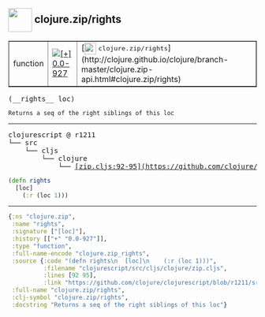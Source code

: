 ## <img width="48px" valign="middle" src="http://i.imgur.com/Hi20huC.png"> clojure.zip/rights

 <table border="1">
<tr>
<td>function</td>
<td><a href="https://github.com/cljsinfo/api-refs/tree/0.0-927"><img valign="middle" alt="[+] 0.0-927" src="https://img.shields.io/badge/+-0.0--927-lightgrey.svg"></a> </td>
<td>
[<img height="24px" valign="middle" src="http://i.imgur.com/1GjPKvB.png"> <samp>clojure.zip/rights</samp>](http://clojure.github.io/clojure/branch-master/clojure.zip-api.html#clojure.zip/rights)
</td>
</tr>
</table>

 <samp>
(__rights__ loc)<br>
</samp>

```
Returns a seq of the right siblings of this loc
```

---

 <pre>
clojurescript @ r1211
└── src
    └── cljs
        └── clojure
            └── <ins>[zip.cljs:92-95](https://github.com/clojure/clojurescript/blob/r1211/src/cljs/clojure/zip.cljs#L92-L95)</ins>
</pre>

```clj
(defn rights
  [loc]
    (:r (loc 1)))
```


---

```clj
{:ns "clojure.zip",
 :name "rights",
 :signature ["[loc]"],
 :history [["+" "0.0-927"]],
 :type "function",
 :full-name-encode "clojure.zip_rights",
 :source {:code "(defn rights\n  [loc]\n    (:r (loc 1)))",
          :filename "clojurescript/src/cljs/clojure/zip.cljs",
          :lines [92 95],
          :link "https://github.com/clojure/clojurescript/blob/r1211/src/cljs/clojure/zip.cljs#L92-L95"},
 :full-name "clojure.zip/rights",
 :clj-symbol "clojure.zip/rights",
 :docstring "Returns a seq of the right siblings of this loc"}

```
